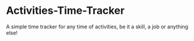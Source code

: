# Activities-Time-Tracker
 A simple time tracker for any time of activities, be it a skill, a job or anything else!
